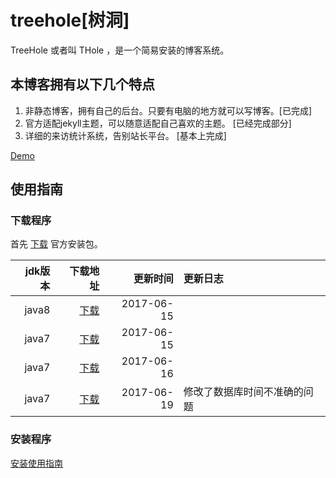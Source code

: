 # treehole[树洞]

TreeHole 或者叫 THole ，是一个简易安装的博客系统。 

## 本博客拥有以下几个特点

1. 非静态博客，拥有自己的后台。只要有电脑的地方就可以写博客。[已完成]
2. 官方适配jekyll主题，可以随意适配自己喜欢的主题。 [已经完成部分]
3. 详细的来访统计系统，告别站长平台。 [基本上完成]

[Demo](http://blog.zhangyingwei.com)

## 使用指南

### 下载程序
首先 [下载](http://orgr5bpmh.bkt.clouddn.com/treehole-0.0.1-SNAPSHOT.zip) 官方安装包。

|jdk版本|下载地址|更新时间|更新日志|
|-:|-:|-:|:-|
|java8| [下载](http://orgr5bpmh.bkt.clouddn.com/treehole-0.0.1-SNAPSHOT-20170615.zip)|2017-06-15||
|java7| [下载](http://orgr5bpmh.bkt.clouddn.com/treehole-0.0.1-SNAPSHOT-jdk7-20170615.zip)|2017-06-15||
|java7| [下载](http://orgr5bpmh.bkt.clouddn.com/treehole-0.0.1-SNAPSHOT-20170616.zip)|2017-06-16||
|java7| [下载](http://orgr5bpmh.bkt.clouddn.com/treehole-0.0.1-SNAPSHOT-20170619.zip)|2017-06-19|修改了数据库时间不准确的问题|

### 安装程序
[安装使用指南](http://blog.zhangyingwei.com/articles/4)


